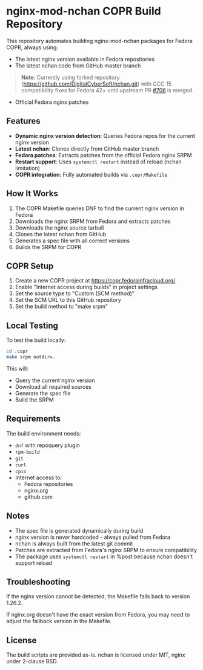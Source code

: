 # nginx-mod-nchan COPR Build Repository

This repository automates building nginx-mod-nchan packages for Fedora COPR, always using:
- The latest nginx version available in Fedora repositories
- The latest nchan code from GitHub master branch

> **Note**: Currently using forked repository (https://github.com/DigitalCyberSoft/nchan.git) with GCC 15 compatibility fixes for Fedora 42+ until upstream PR [#706](https://github.com/slact/nchan/pull/706) is merged.
- Official Fedora nginx patches

## Features

- **Dynamic nginx version detection**: Queries Fedora repos for the current nginx version
- **Latest nchan**: Clones directly from GitHub master branch
- **Fedora patches**: Extracts patches from the official Fedora nginx SRPM
- **Restart support**: Uses `systemctl restart` instead of reload (nchan limitation)
- **COPR integration**: Fully automated builds via `.copr/Makefile`

## How It Works

1. The COPR Makefile queries DNF to find the current nginx version in Fedora
2. Downloads the nginx SRPM from Fedora and extracts patches
3. Downloads the nginx source tarball
4. Clones the latest nchan from GitHub
5. Generates a spec file with all correct versions
6. Builds the SRPM for COPR

## COPR Setup

1. Create a new COPR project at https://copr.fedorainfracloud.org/
2. Enable "Internet access during builds" in project settings
3. Set the source type to "Custom (SCM method)"
4. Set the SCM URL to this GitHub repository
5. Set the build method to "make srpm"

## Local Testing

To test the build locally:

```bash
cd .copr
make srpm outdir=.
```

This will:
- Query the current nginx version
- Download all required sources
- Generate the spec file
- Build the SRPM

## Requirements

The build environment needs:
- `dnf` with repoquery plugin
- `rpm-build`
- `git`
- `curl`
- `cpio`
- Internet access to:
  - Fedora repositories
  - nginx.org
  - github.com

## Notes

- The spec file is generated dynamically during build
- nginx version is never hardcoded - always pulled from Fedora
- nchan is always built from the latest git commit
- Patches are extracted from Fedora's nginx SRPM to ensure compatibility
- The package uses `systemctl restart` in %post because nchan doesn't support reload

## Troubleshooting

If the nginx version cannot be detected, the Makefile falls back to version 1.26.2.

If nginx.org doesn't have the exact version from Fedora, you may need to adjust the fallback version in the Makefile.

## License

The build scripts are provided as-is. nchan is licensed under MIT, nginx under 2-clause BSD.